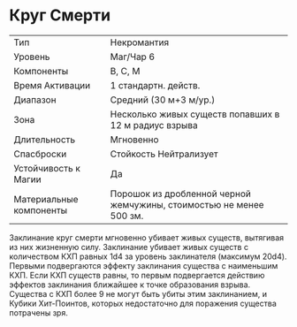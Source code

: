 
# Круг Смерти

| | |
|---|---|
|Тип|Некромантия|
|Уровень| Маг/Чар 6|
|Компоненты| В, С, М|
|Время Активации| 1 стандартн. действ.|
|Диапазон| Средний (30 м+3 м/ур.)|
|Зона| Несколько живых существ попавших в 12 м радиус взрыва|
|Длительность| Мгновенно|
|Спасброски| Стойкость Нейтрализует|
|Устойчивость к Магии| Да|
|Материальные компоненты| Порошок из дробленной черной жемчужины, стоимостью не менее 500 зм.|

Заклинание круг смерти мгновенно
убивает живых существ, вытягивая из
них жизненную силу.
Заклинание убивает живых существ
с количеством КХП равных 1d4 за
уровень заклинателя (максимум 20d4).
Первыми подвергаются эффекту заклинания существа с наименьшим КХП.
Если КХП существ равны, то первым
подвергается действию эффектов заклинания ближайшее к точке образования взрыва. Существа с КХП более
9 не могут быть убиты этим заклинанием, и Кубики Хит-Поинтов, которых
недостаточно для поражения существа
потрачены зря.

